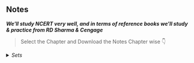 ## Notes

***We'll study NCERT very well, and in terms of reference books we'll study & practice from RD Sharma & Cengage***

> Select the Chapter and Download the Notes Chapter wise 👇

<details><summary><em>Sets</em></summary>
<br>

> Download the Full Note of "Sets" 👇

- [Sets]()

> Question --> Theory 👇

- [NCERT Exercise 1.1](https://raw.githubusercontent.com/hisayakhere/Mission-ACHIEVE/main/Subjects/03Mathematics/NCERT-Exercise1.1.pdf) || [Theory](https://raw.githubusercontent.com/hisayakhere/Mission-ACHIEVE/main/Subjects/03Mathematics/Theory-NCERT-Exercise1.1.pdf)

- [NCERT Exercise 1.2](https://raw.githubusercontent.com/hisayakhere/Mission-ACHIEVE/main/Subjects/03Mathematics/NCERT-Exercise1.2.pdf)
- [NCERT Exercise 1.3](https://raw.githubusercontent.com/hisayakhere/Mission-ACHIEVE/main/Subjects/03Mathematics/NCERT-Exercise1.3.pdf)
- [NCERT Exercise 1.4](https://raw.githubusercontent.com/hisayakhere/Mission-ACHIEVE/main/Subjects/03Mathematics/NCERT-Exercise1.4.pdf)
- [NCERT Exercise 1.5](https://raw.githubusercontent.com/hisayakhere/Mission-ACHIEVE/main/Subjects/03Mathematics/NCERT-Exercise1.5.pdf)


</details>



